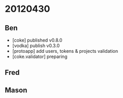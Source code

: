 # 20120430

## Ben
- [coke] published v0.8.0
- [vodka] publish v0.3.0
- [protoapp] add users, tokens & projects validation
- [coke.validator] preparing



## Fred



## Mason